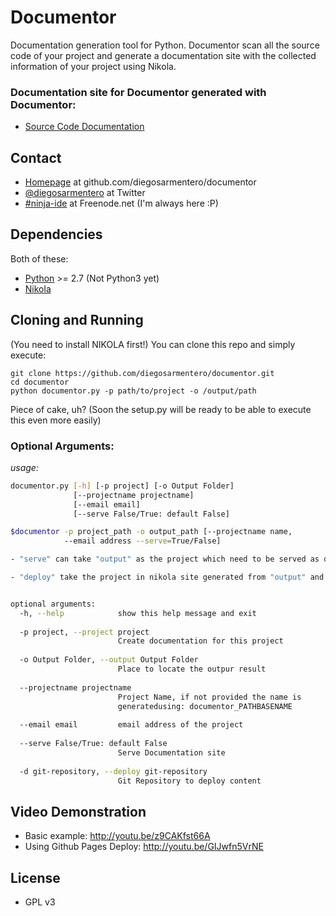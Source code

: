 Documentor
==========

Documentation generation tool for Python.
Documentor scan all the source code of your project and generate a documentation 
site with the collected information of your project using Nikola.

### Documentation site for Documentor generated with Documentor:
-  [Source Code Documentation](http://diegosarmentero.github.io/documentor-docs)

## Contact

-   [Homepage](https://github.com/diegosarmentero/documentor) at github.com/diegosarmentero/documentor
-   [@diegosarmentero](https://twitter.com/diegosarmentero) at Twitter
-   [#ninja-ide](irc://freenode.net/ninja-ide) at Freenode.net (I'm always here :P)

## Dependencies

Both of these:

-   [Python](http://python.org/) >= 2.7 (Not Python3 yet)
-   [Nikola](http://nikola.ralsina.com.ar/)


## Cloning and Running

(You need to install NIKOLA first!)
You can clone this repo and simply execute:

    git clone https://github.com/diegosarmentero/documentor.git
    cd documentor
    python documentor.py -p path/to/project -o /output/path

Piece of cake, uh?
(Soon the setup.py will be ready to be able to execute this even more easily)

### Optional Arguments:

*usage:*
```bash
documentor.py [-h] [-p project] [-o Output Folder]
              [--projectname projectname] 
              [--email email]
              [--serve False/True: default False]

$documentor -p project_path -o output_path [--projectname name, 
            --email address --serve=True/False]

- "serve" can take "output" as the project which need to be served as documentation

- "deploy" take the project in nikola site generated from "output" and deploy it to Github Pages


optional arguments:
  -h, --help            show this help message and exit
  
  -p project, --project project
                        Create documentation for this project
  
  -o Output Folder, --output Output Folder
                        Place to locate the outpur result
  
  --projectname projectname
                        Project Name, if not provided the name is
                        generatedusing: documentor_PATHBASENAME
  
  --email email         email address of the project
  
  --serve False/True: default False
                        Serve Documentation site
  
  -d git-repository, --deploy git-repository
                        Git Repository to deploy content

```

## Video Demonstration

- Basic example: http://youtu.be/z9CAKfst66A
- Using Github Pages Deploy: http://youtu.be/GIJwfn5VrNE

## License

-   GPL v3
